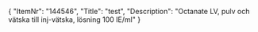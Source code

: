 {
  "ItemNr": "144546",
  "Title": "test",
  "Description": "Octanate LV, pulv och vätska till inj-vätska, lösning 100 IE/ml"
}